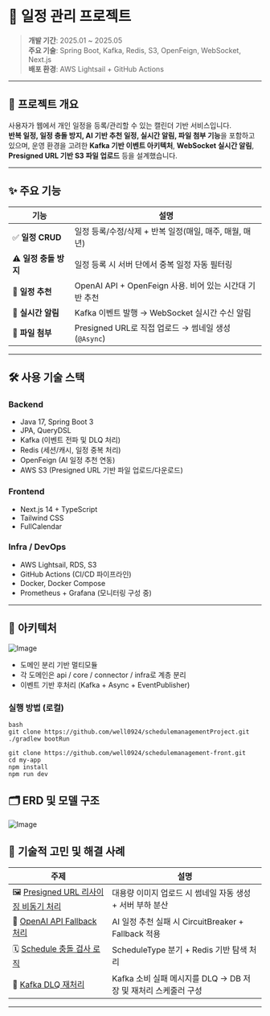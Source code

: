 # 📅 일정 관리 프로젝트

> **개발 기간**: 2025.01 ~ 2025.05  
> **주요 기술**: Spring Boot, Kafka, Redis, S3, OpenFeign, WebSocket, Next.js  
> **배포 환경**: AWS Lightsail + GitHub Actions

---

## 📌 프로젝트 개요

사용자가 웹에서 개인 일정을 등록/관리할 수 있는 캘린더 기반 서비스입니다.  
**반복 일정, 일정 충돌 방지, AI 기반 추천 일정, 실시간 알림, 파일 첨부 기능**을 포함하고 있으며, 운영 환경을 고려한 **Kafka 기반 이벤트 아키텍처**, **WebSocket 실시간 알림**, **Presigned URL 기반 S3 파일 업로드** 등을 설계했습니다.

---

## ✨ 주요 기능

| 기능 | 설명 |
|------|------|
| ✅ **일정 CRUD** | 일정 등록/수정/삭제 + 반복 일정(매일, 매주, 매월, 매년) |
| ⚠️ **일정 충돌 방지** | 일정 등록 시 서버 단에서 중복 일정 자동 필터링 |
| 🤖 **일정 추천** | OpenAI API + OpenFeign 사용. 비어 있는 시간대 기반 추천 |
| 📢 **실시간 알림** | Kafka 이벤트 발행 → WebSocket 실시간 수신 알림 |
| 📎 **파일 첨부** | Presigned URL로 직접 업로드 → 썸네일 생성 (`@Async`) |

---

## 🛠 사용 기술 스택

### Backend
- Java 17, Spring Boot 3
- JPA, QueryDSL
- Kafka (이벤트 전파 및 DLQ 처리)
- Redis (세션/캐시, 일정 중복 처리)
- OpenFeign (AI 일정 추천 연동)
- AWS S3 (Presigned URL 기반 파일 업로드/다운로드)

### Frontend
- Next.js 14 + TypeScript
- Tailwind CSS
- FullCalendar

### Infra / DevOps
- AWS Lightsail, RDS, S3
- GitHub Actions (CI/CD 파이프라인)
- Docker, Docker Compose
- Prometheus + Grafana (모니터링 구성 중)

---

## 🧱 아키텍처

![Image](https://github.com/user-attachments/assets/1fa64eeb-dfe8-4166-82b6-aceac0af3f76)

- 도메인 분리 기반 멀티모듈
- 각 도메인은 api / core / connector / infra로 계층 분리
- 이벤트 기반 후처리 (Kafka + Async + EventPublisher)


### 실행 방법 (로컬)
```
bash
git clone https://github.com/well0924/schedulemanagementProject.git
./gradlew bootRun

git clone https://github.com/well0924/schedulemanagement-front.git
cd my-app
npm install
npm run dev

```

## 🗂 ERD 및 모델 구조

![Image](https://github.com/user-attachments/assets/cac93df5-f180-47d6-bbbf-cff620bffc0a)


## 🧠 기술적 고민 및 해결 사례

| 주제 | 설명 |
|------|------|
| 🖼️ [Presigned URL 리사이징 비동기 처리](https://codingweb.tistory.com/257) | 대용량 이미지 업로드 시 썸네일 자동 생성 + 서버 부하 분산 |
| 🧠 [OpenAI API Fallback 처리](https://codingweb.tistory.com/259) | AI 일정 추천 실패 시 CircuitBreaker + Fallback 적용 |
| 🗓️ [Schedule 충돌 검사 로직](https://codingweb.tistory.com/267) | ScheduleType 분기 + Redis 기반 탐색 처리 |
| 🔁 [Kafka DLQ 재처리](https://codingweb.tistory.com/268) | Kafka 소비 실패 메시지를 DLQ → DB 저장 및 재처리 스케줄러 구성 |

---